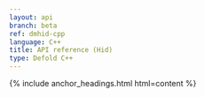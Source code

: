 ```yaml
---
layout: api
branch: beta
ref: dmhid-cpp
language: C++
title: API reference (Hid)
type: Defold C++
---
```

{% include anchor_headings.html html=content %}